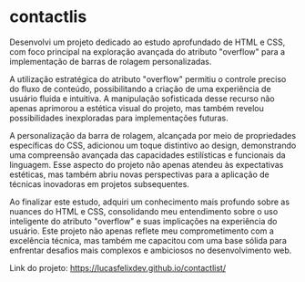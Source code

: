 # contactlis

Desenvolvi um projeto dedicado ao estudo aprofundado de HTML e CSS, com foco principal na exploração avançada do atributo "overflow" para a implementação de barras de rolagem personalizadas.

A utilização estratégica do atributo "overflow" permitiu o controle preciso do fluxo de conteúdo, possibilitando a criação de uma experiência de usuário fluida e intuitiva. A manipulação sofisticada desse recurso não apenas aprimorou a estética visual do projeto, mas também revelou possibilidades inexploradas para implementações futuras.

A personalização da barra de rolagem, alcançada por meio de propriedades específicas do CSS, adicionou um toque distintivo ao design, demonstrando uma compreensão avançada das capacidades estilísticas e funcionais da linguagem. Esse aspecto do projeto não apenas atendeu às expectativas estéticas, mas também abriu novas perspectivas para a aplicação de técnicas inovadoras em projetos subsequentes.

Ao finalizar este estudo, adquiri um conhecimento mais profundo sobre as nuances do HTML e CSS, consolidando meu entendimento sobre o uso inteligente do atributo "overflow" e suas implicações na experiência do usuário. Este projeto não apenas reflete meu comprometimento com a excelência técnica, mas também me capacitou com uma base sólida para enfrentar desafios mais complexos e ambiciosos no desenvolvimento web.

Link do projeto:
https://lucasfelixdev.github.io/contactlist/
